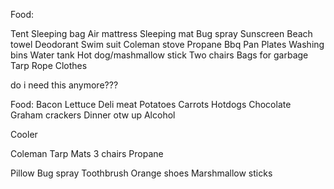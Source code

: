 

Food:




Tent
Sleeping bag
Air mattress
Sleeping mat
Bug spray
Sunscreen
Beach towel
Deodorant
Swim suit
Coleman stove
Propane
Bbq
Pan
Plates
Washing bins
Water tank
Hot dog/mashmallow stick
Two chairs
Bags for garbage
Tarp
Rope
Clothes



do i need this anymore???




Food:
Bacon
Lettuce
Deli meat
Potatoes
Carrots
Hotdogs
Chocolate
Graham crackers
Dinner otw up
Alcohol

Cooler

Coleman
Tarp
Mats
3 chairs
Propane

Pillow
Bug spray
Toothbrush
Orange shoes
Marshmallow sticks